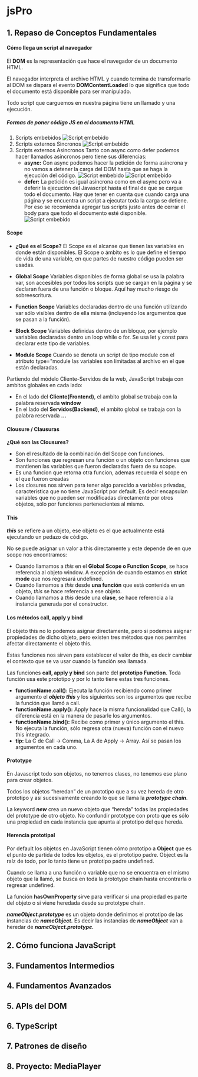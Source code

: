 # jsPro

## 1. Repaso de Conceptos Fundamentales

#### Cómo llega un script al navegador
El **DOM** es la representación que hace el navegador de un documento HTML.

El navegador interpreta el archivo HTML y cuando termina de transformarlo al DOM se dispara el evento **DOMContentLoaded** lo que significa que todo el documento está disponible para ser manipulado.

Todo script que carguemos en nuestra página tiene un llamado y una ejecución.

##### Formas de poner código JS en el documento HTML

1. Scripts embebidos
![Script embebido](./screenshots/scriptEmbebido.png)
2. Scripts externos Sincronos
![Script embebido](./screenshots/scriptExternos.png)
3. Scripts externos Asincronos
Tanto con async como defer podemos hacer llamados asíncronos pero tiene sus diferencias:
    - **async:** Con async podemos hacer la petición de forma asíncrona y no vamos a detener la carga del DOM hasta que se haga la ejecución del código.
    ![Script embebido](./screenshots/async.png)
    ![Script embebido](./screenshots/ordenDeEjecuciónAsync.png)
    - **defer:** La petición es igual asíncrona como en el async pero va a deferir la ejecución del Javascript hasta el final de que se cargue todo el documento.
Hay que tener en cuenta que cuando carga una página y se encuentra un script a ejecutar toda la carga se detiene. Por eso se recomienda agregar tus scripts justo antes de cerrar el body para que todo el documento esté disponible.
![Script embebido](./screenshots/defer.png)

#### Scope
- **¿Qué es el Scope?**
El Scope es el alcanse que tienen las variables en donde están disponibles.
El Scope o ámbito es lo que define el tiempo de vida de una variable, en que partes de nuestro código pueden ser usadas.

- **Global Scope**
Variables disponibles de forma global se usa la palabra var, son accesibles por todos los scripts que se cargan en la página y se declaran fuera de una función o bloque. Aquí hay mucho riesgo de sobreescritura.

- **Function Scope**
Variables declaradas dentro de una función utilizando var sólo visibles dentro de ella misma (incluyendo los argumentos que se pasan a la función).

- **Block Scope**
Variables definidas dentro de un bloque, por ejemplo variables declaradas dentro un loop while o for. Se usa let y const para declarar este tipo de variables.

- **Module Scope**
Cuando se denota un script de tipo module con el atributo type="module las variables son limitadas al archivo en el que están declaradas.

Partiendo del módelo Cliente-Servidos de la web, JavaScript trabaja con ambitos globales en cada lado:
- En el lado del **Cliente(Frontend)**, el ambito global se trabaja con la palabra reservada **window**
- En el lado del **Servidos(Backend)**, el ambito global se trabaja con la palabra reservada **...**

#### Clousure / Clausuras
**¿Qué son las Clousures?**
- Son el resultado de la combinación del Scope con funciones.
- Son funciones que regresan una función o un objeto con funciones que mantienen las variables que fueron declaradas fuera de su scope.
- Es una funcion que retorna otra funcion, ademas recuerda el scope en el que fueron creadas
- Los closures nos sirven para tener algo parecido a variables privadas, característica que no tiene JavaScript por default. Es decir encapsulan variables que no pueden ser modificadas directamente por otros objetos, sólo por funciones pertenecientes al mismo.

#### This
_**this**_ se refiere a un objeto, ese objeto es el que actualmente está ejecutando un pedazo de código.

No se puede asignar un valor a this directamente y este depende de en que scope nos encontramos:
- Cuando llamamos a _this_ en el **Global Scope o Function Scope**, se hace referencia al objeto window. A excepción de cuando estamos en **strict mode** que nos regresará undefined.
- Cuando llamamos a _this_ desde **una función** que está contenida en un objeto, _this_ se hace referencia a ese objeto.
- Cuando llamamos a _this_ desde una **clase**, se hace referencia a la instancia generada por el constructor.

#### Los métodos call, apply y bind

El objeto this no lo podemos asignar directamente, pero si podemos asignar propiedades de dicho objeto, pero existen tres métodos que nos permites afectar directamente el objeto this.

Estas funciones nos sirven para establecer el valor de this, es decir cambiar el contexto que se va usar cuando la función sea llamada.

Las funciones **call, apply y bind** son parte del **prototipo Function**. Toda función usa este prototipo y por lo tanto tiene estas tres funciones.

- **functionName.call():** Ejecuta la función recibiendo como primer argumento el _**objeto this**_ y los siguientes son los argumentos que recibe la función que llamó a call.
- **functionName.apply():** Apply hace la misma funcionalidad que Call(), la diferencia está en la manera de pasarle los argumentos.
- **functionName.bind():** Recibe como primer y único argumento el this. No ejecuta la función, sólo regresa otra (nueva) función con el nuevo this integrado.
- **tip:** La C de Call -> Comma, La A de Apply -> Array. Así se pasan los argumentos en cada uno.

#### Prototype

En Javascript todo son objetos, no tenemos clases, no tenemos ese plano para crear objetos.

Todos los objetos “heredan” de un prototipo que a su vez hereda de otro prototipo y así sucesivamente creando lo que se llama la _**prototype chain**_.

La keyword _**new**_ crea un nuevo objeto que “hereda” todas las propiedades del prototype de otro objeto. No confundir prototype con proto que es sólo una propiedad en cada instancía que apunta al prototipo del que hereda.

#### Herencia prototipal

Por default los objetos en JavaScript tienen cómo prototipo a **Object** que es el punto de partida de todos los objetos, es el prototipo padre. Object es la raíz de todo, por lo tanto tiene un prototipo padre undefined.

Cuando se llama a una función o variable que no se encuentra en el mismo objeto que la llamó, se busca en toda la prototype chain hasta encontrarla o regresar undefined.

La función **hasOwnProperty** sirve para verificar si una propiedad es parte del objeto o si viene heredada desde su prototype chain.

_**nameObject.prototype**_ es un objeto donde definimos el prototipo de las instancias de _**nameObject.**_ Es decir las instancias de _**nameObject**_ van a heredar de _**nameObject.prototype.**_

## 2. Cómo funciona JavaScript


## 3. Fundamentos Intermedios
## 4. Fundamentos Avanzados
## 5. APIs del DOM
## 6. TypeScript
## 7. Patrones de diseño
## 8. Proyecto: MediaPlayer
